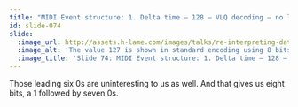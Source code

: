 ```yaml
---
title: "MIDI Event structure: 1. Delta time – 128 – VLQ decoding – no leading zeros"
id: slide-074
slide:
  :image_url: http://assets.h-lame.com/images/talks/re-interpreting-data/rubyconf-2023/slides/041-stage-09.png
  :image_alt: 'The value 127 is shown in standard encoding using 8 bits: 0 1 1 1 1 1 1 1 and in VLQ encoding using 8 bits: 0 1 1 1 1 1 1 1 – the first 0 is highlighted to indicate it is different between the two encodings.  The value 128 is shown in standard encoding using 8 bits: 1 0 0 0 0 0 0 0 and in VLQ encoding using 16 bits: 1 0 0 0 0 0 0 1 0 0 0 0 0 0 0 0 – the first bit is highlighted to indicate it is status, not data.  The non status bits of the VLQ encoding of 128 are collected together without leading zeros: 1 0 0 0 0 0 0 0; text: 1. Delta time; Variable Length Quantity (VLQ) Encoding; 1 byte = 8 bits = 1 bit status + 7 bits value; 127; 01111111; 01111111; 128; 10000000; 10000001 00000000; 10000000; Value; Bit encoding; VLQ encoding'
  :image_title: 'Slide 74: MIDI Event structure: 1. Delta time – 128 – VLQ decoding – no leading zeros'
---
```

Those leading six 0s are uninteresting to us as well.  And that gives us eight bits, a 1 followed by seven 0s.
